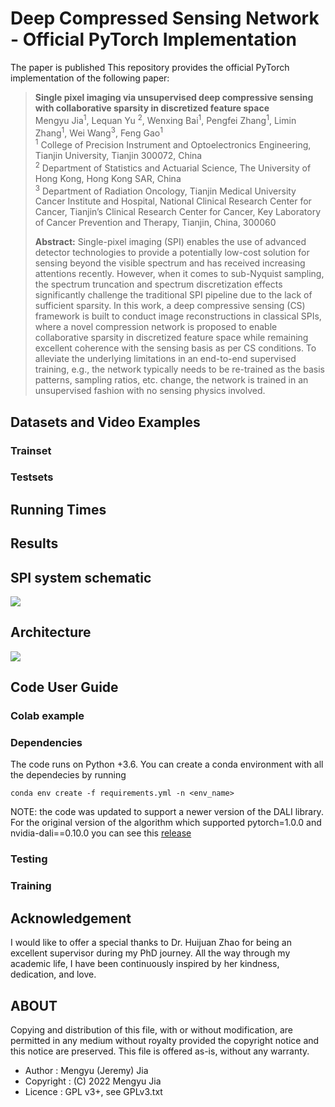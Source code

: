 # Deep Compressed Sensing Network - Official PyTorch Implementation
The paper is published
This repository provides the official PyTorch implementation of the following paper:
> **Single pixel imaging via unsupervised deep compressive sensing with collaborative sparsity in discretized feature space**<br>
> Mengyu Jia<sup>1</sup>, Lequan Yu <sup>2</sup>, Wenxing Bai<sup>1</sup>, Pengfei Zhang<sup>1</sup>, Limin Zhang<sup>1</sup>, Wei Wang<sup>3</sup>, Feng Gao<sup>1</sup> <br/>
> <sup>1</sup> College of Precision Instrument and Optoelectronics Engineering, Tianjin University, Tianjin 300072, China <br>
> <sup>2</sup> Department of Statistics and Actuarial Science, The University of Hong Kong, Hong Kong SAR, China <br/>
> <sup>3</sup> Department of Radiation Oncology, Tianjin Medical University Cancer Institute and Hospital, National Clinical Research Center for Cancer, Tianjin’s Clinical Research Center for Cancer, Key Laboratory of Cancer Prevention and Therapy, Tianjin, China, 300060 <br>
> 
>
> **Abstract:**  Single-pixel imaging (SPI) enables the use of advanced detector technologies to provide a potentially low-cost solution for sensing beyond the visible spectrum and has received increasing attentions recently. However, when it comes to sub-Nyquist sampling, the spectrum truncation and spectrum discretization effects significantly challenge the traditional SPI pipeline due to the lack of sufficient sparsity. In this work, a deep compressive sensing (CS) framework is built to conduct image reconstructions in classical SPIs, where a novel compression network is proposed to enable collaborative sparsity in discretized feature space while remaining excellent coherence with the sensing basis as per CS conditions. To alleviate the underlying limitations in an end-to-end supervised training, e.g., the network typically needs to be re-trained as the basis patterns, sampling ratios, etc. change, the network is trained in an unsupervised fashion with no sensing physics involved.


## Datasets and Video Examples



### Trainset



### Testsets



## Running Times



## Results


## SPI system schematic
<img src="https://github.com/Jeremy-jia2021/deep-compressed-sensing/blob/master/imgs/4.jpg" heigth=350>


## Architecture
<img src="https://github.com/Jeremy-jia2021/deep-compressed-sensing/blob/master/imgs/1.jpg" heigth=350>


## Code User Guide

### Colab example



### Dependencies

The code runs on Python +3.6. You can create a conda environment with all the dependecies by running
```
conda env create -f requirements.yml -n <env_name>
```

NOTE: the code was updated to support a newer version of the DALI library. For the original version of the algorithm which supported pytorch=1.0.0 and nvidia-dali==0.10.0 you can see this [release](https://github.com/m-tassano/fastdvdnet/releases/tag/v0.1)

### Testing



### Training


## Acknowledgement
I would like to offer a special thanks to Dr. Huijuan Zhao for being an excellent supervisor during my PhD journey. All the way through my academic life, I have been continuously inspired by her kindness, dedication, and love.
## ABOUT

Copying and distribution of this file, with or without modification,
are permitted in any medium without royalty provided the copyright
notice and this notice are preserved. This file is offered as-is,
without any warranty.

* Author    : Mengyu (Jeremy) Jia
* Copyright : (C) 2022 Mengyu Jia
* Licence   : GPL v3+, see GPLv3.txt

